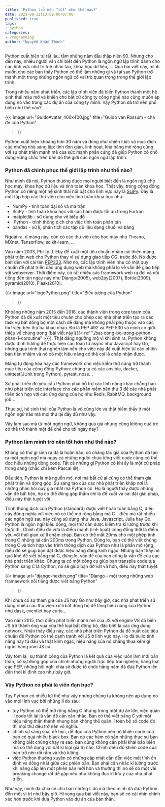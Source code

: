 ```yaml
---
title: 'Python trở nên "tốt" như thế nào?'
date: 2021-08-12T13:09:00+07:00
published: true
tags:
- python
categories:
- Programming
author: "Nguyễn Khắc Thành"
---
```


Python xuất hiện từ rất lâu, tầm những năm đầu thập niên 90. Nhưng cho đến nay, nhiều người vẫn chỉ biết đến Python là ngôn ngữ lập trình dành cho các lĩnh vực như trí tuệ nhân tạo, khoa học dữ liệu, ... Qua bài viết này, mình muốn cho các bạn thấy Python có thể làm những gì và tại sao Python trở thành một trong những ngôn ngữ có vai trò quan trọng trong thế giới lập trình.

<!--more-->

Trong nhiều năm phát triển, các lập trình viên đã biến Python thành một hệ sinh thái màu mỡ và khiến cho bất cứ công ty công nghệ nào cũng muốn áp dụng nó vào trong các dự án của công ty mình. Vậy Python đã trở nên phổ biến như thế nào?

{{< image
  url="GuidoAvatar_400x400.jpg"
  title="Guido van Rossum - cha đẻ của Python"
>}}

Python xuất hiện khoảng hơn 30 năm và đúng như chiến lược và mục đích của những nhà sáng lập: tính đơn giản, linh hoạt, khả năng mở rộng cùng với sự phát triển mạnh mẽ của sức mạnh phần cứng đã giúp Python có chỗ đứng vững chắc trên bản đồ thế giới các ngôn ngữ lập trình.

### Python đã chinh phục thế giới lập trình như thế nào?

Như mình đã nói, Python thường được mọi người biết đến là ngôn ngữ cho học máy, khoa học dữ liệu và tính toán khoa học. Thật vậy, trong cộng đồng Python có riêng một hệ sinh thái nổi bật cho lĩnh vực này là [SciPy](https://scipy.org). Đây là một tập hợp các thư viện cho việc tính toán khoa học như:

- NumPy - tính toán đại số và ma trận
- SciPy - tính toán khoa học với các hàm được tối ưu trong Fortran
- matplotlib - sử dụng cho vẽ biểu đồ
- IPython - trình thông dịch cho việc tính toán phân tán
- pandas - xử lí, phân tích các tập dữ liệu dạng chuỗi và bảng

Ngoài ra, ở mảng này, còn có các thư viện cho học máy như Theano, MXnet, Tensorflow, scikit-learn, ...


Vào năm 2003, Phillip J. Eby đề xuất một tiêu chuẩn nhằm cải thiện mảng phát triển web cho Python thay vì sử dụng giao tiếp CGI trước đó. Nó được biết đến  với cái tên [PEP333](https://www.python.org/dev/peps/pep-0333/). Nhờ nó, các lập trình viên như có một quy chuẩn để phát triển các ứng dụng web mà không phải lo về vấn đề giao tiếp với webserver. Thời điểm này, có rất nhiều các framework web ra đời và nổi tiếng đến tận ngày nay như Diango(2005), web2py(2007), Bottle(2009), pyramid(2010), Flask(2010).

{{< image
  url="logoPython.png"
  title="Biểu tượng của Python"
>}}

Khoảng những năm 2015 đến 2016, các thành viên trong core team của Python đã đề xuất một tiêu chuẩn cho phép các nhà phát triển tạo ra các task vụ bất đồng bộ một cách dễ dàng mà không phải phụ thuộc vào các thư viện bên thứ ba khác nhau. Đó là PEP 492 và PEP 530 và mình có giới thiệu về chúng trong [bài viết này]({{< ref "./bat-dong-bo-trong-python-phan-1-coroutine" >}}). Thật đáng ngưỡng mộ vì khi sinh ra, Python không được định hướng để thực hiện các toán tử async như Javasript hay Go, nhưng quá trình thai nghén làm nền cho việc này đã xuất hiện từ các phiên bản tiền nhiệm và nó có một hiệu năng có thể coi là chấp nhận được.

Mảng tự động hóa hay các framework cho việc kiểm thử cũng trở thành mục tiêu của cộng đồng Python: chúng ta có các ansible, docker, unittest(JUnit trong Python), pytest, nose...

Sự phát triển đó yêu cầu Python phải hỗ trợ các tính năng khác chẳng hạn như phát triển các interface cho các phần mềm bên thứ 3 để các nhà phát triển tích hợp với các ứng dụng của họ như Redis, RabitMQ, background job...

Thực sự, hệ sinh thái của Python là vô cùng lớn và thật hiếm thấy ở một ngôn ngữ nào mà mọi thứ lại đầy đủ như vậy.

Vậy làm sao mà từ một ngôn ngữ, không quá già nhưng cũng không quá trẻ có thể trở thành một đế chế cho tới ngày nay?

### Python làm mình trở nên tốt hơn như thế nào?

Không có thứ gì sinh ra đã là hoàn hảo, có chăng tác giả của Python đã tạo ra một ngôn ngữ mà ngay cả những người chưa từng viết code cũng có thể đọc hiểu những dòng code. Tất cả những gì Python có khi ấy là một cú pháp trong sáng (chắc chỉ kém Pascal :smile:).

Đầu tiên, Python là mã nguồn mở, nơi mà bất cứ ai cũng có thể tham gia phát triển và đóng góp. Sự sáng tạo của các nhà phát triển khắp nơi là những phản hồi quý giá nhất mà Python có. Họ là người thấy được những vấn đề bất tiện, họ có thể đóng góp thầm chí là đề xuất và cài đặt giải pháp, điều này thật tuyệt vời.

Trình thông dịch của Python (standard) được viết hoàn toàn bằng C, điều này đồng nghĩa với việc nó có thể mở rộng bằng mã C - điều mà rất nhiều các ngôn ngữ sau này cũng sử dụng như Java, Javascript, Julia hay Go. Python là ngôn ngữ kiểu động, mọi thứ cần được kiểm tra kĩ lưỡng trước khi thực thi. Chính điều đó vừa là điểm mạnh (linh hoạt) cũng đồng thời là điểm yếu với thời gian xử lí chậm chạp. Bạn có thể mất 20ms cho một phép tính trong C những lại cần 200ms trong Python. Đừng lo, bạn có thể viết chúng trong C và tích hợp vào trình thông dịch của Python như là phần mở rộng, điều đó sẽ giúp bạn đạt được hiệu năng đáng kinh ngạc. Nhưng bạn thấy nó quá khó để viết bằng mã C, đừng lo, vấn đề của bạn cũng là vấn đề của các nhà phát triển khác.
Chúng ta có một công cụ giúp bạn transpile code tựa Python sang C là Cython, nó sẽ giúp bạn đỡ vất vả hơn, điều này thật tuyệt.

{{< image
  url="django-hexbin.png"
  title="Django - một trong những web framaework nổi tiếng được viết bằng Python" 
>}}

Khi chưa có sự tham gia của JS hay Go như bây giờ, các nhà phát triển sử dụng nhiều các thư viện xử lí bất đồng bộ để tăng hiệu năng của Python như dask, eventlet hay curio...

Vào năm 2015, thời điểm phát triển mạnh mẽ của JS với engine V8 đã biến JS trở thành ông vua của thể loại bất động bộ, đặc biệt là các ứng dụng network. Nhận thấy điều này, các nhà phát triển Python đã  đề xuất các tiêu chuẩn để Python có thể cạnh tranh với JS ở lĩnh vực này. Họ đã build tính năng này từ đầu và thật kinh ngạc, hiệu năng của nó chẳng thua kém gì người hàng xóm JS cả.

Vậy tóm lại, sự thành công của Python là kết quả của việc luôn làm mới bản thân, có sự đóng góp của chính những người trực tiếp trải nghiệm, hàng loạt các PEP, những hội nghị chia sẻ được tổ chức hằng năm đã đưa Python lên đến thời kì đỉnh cao như bây giờ.

### Vậy Python có phải là viên đạn bạc?

Tuy Python có nhiều lợi thế như vậy nhưng chúng ta không nên áp dụng nó vào mọi lĩnh vực bởi những lí do sau:

- tuy Python có thể mở rộng bằng C nhưng trong một dự án lớn, việc quản lí code tốt lại là vẫn đề cần cân nhắc. Bạn có thể viết bằng C với một hiệu năng thần thánh nhưng bạn không thể quản lí toàn bộ số code đó thì mọi thứ đều trở nên vô nghĩa.
- chính sự sáng sủa, dễ học, dễ đọc của Python nên nó khiến code của bạn có quá nhiều black box. Bạn có các hàm có sẵn những thực sự bạn không biết chúng chạy ra sao, bạn cũng không cần phải khai báo biến mà có thể dụng với bất kì loại giá trị nào. Chính điều đó khiến code của bạn trở nên rối rắm và khó lường.
- việc Python thường xuyên có những cập nhật dẫn đến việc mất tính ổn định và đồng nhất giữa các phiên bản. Bạn phải cân nhắc kĩ lưỡng trước khi nâng cấp lên một phiên bản mới hơn và thường thì nó sẽ có một vài breaking change rất dễ gặp nếu như không đọc kĩ lưu ý của nhà phát triển.

Như vậy, mình đã chia sẻ cho bạn những lí do mà theo mình đã đưa Python đến một vị trí như bây giờ. Hi vọng qua bài viết này, bạn sẽ có cái nhìn chính xác hơn trước khi đưa Python vào dự án của bản thân. 